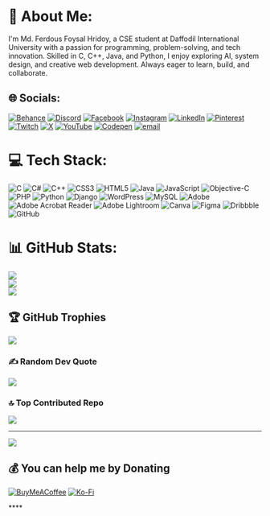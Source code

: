 # 💫 About Me:
I'm Md. Ferdous Foysal Hridoy, a CSE student at Daffodil International University with a passion for programming, problem-solving, and tech innovation. Skilled in C, C++, Java, and Python, I enjoy exploring AI, system design, and creative web development. Always eager to learn, build, and collaborate.


## 🌐 Socials:
[![Behance](https://img.shields.io/badge/Behance-1769ff?logo=behance&logoColor=white)](https://behance.net/mdferhridoy1) [![Discord](https://img.shields.io/badge/Discord-%237289DA.svg?logo=discord&logoColor=white)](https://discord.gg/https://discord.gg/8f4ECkDp) [![Facebook](https://img.shields.io/badge/Facebook-%231877F2.svg?logo=Facebook&logoColor=white)](https://facebook.com/ffoysalhridoy) [![Instagram](https://img.shields.io/badge/Instagram-%23E4405F.svg?logo=Instagram&logoColor=white)](https://instagram.com/ferdous_foysal_hridoy) [![LinkedIn](https://img.shields.io/badge/LinkedIn-%230077B5.svg?logo=linkedin&logoColor=white)](https://linkedin.com/in/md-ferdous-foysal-hridoy-43758a319/) [![Pinterest](https://img.shields.io/badge/Pinterest-%23E60023.svg?logo=Pinterest&logoColor=white)](https://pinterest.com/ferdousfoysalhridoy2020) [![Twitch](https://img.shields.io/badge/Twitch-%239146FF.svg?logo=Twitch&logoColor=white)](https://twitch.tv/foysalhridoy) [![X](https://img.shields.io/badge/X-black.svg?logo=X&logoColor=white)](https://x.com/foysal_hridoy) [![YouTube](https://img.shields.io/badge/YouTube-%23FF0000.svg?logo=YouTube&logoColor=white)](https://youtube.com/@foysal_hridoy) [![Codepen](https://img.shields.io/badge/Codepen-000000?logo=codepen&logoColor=white)](https://codepen.io/mr_hridoy) [![email](https://img.shields.io/badge/Email-D14836?logo=gmail&logoColor=white)](mailto:ffoysalhridoy@gmail.com) 

# 💻 Tech Stack:
![C](https://img.shields.io/badge/c-%2300599C.svg?style=flat&logo=c&logoColor=white) ![C#](https://img.shields.io/badge/c%23-%23239120.svg?style=flat&logo=csharp&logoColor=white) ![C++](https://img.shields.io/badge/c++-%2300599C.svg?style=flat&logo=c%2B%2B&logoColor=white) ![CSS3](https://img.shields.io/badge/css3-%231572B6.svg?style=flat&logo=css3&logoColor=white) ![HTML5](https://img.shields.io/badge/html5-%23E34F26.svg?style=flat&logo=html5&logoColor=white) ![Java](https://img.shields.io/badge/java-%23ED8B00.svg?style=flat&logo=openjdk&logoColor=white) ![JavaScript](https://img.shields.io/badge/javascript-%23323330.svg?style=flat&logo=javascript&logoColor=%23F7DF1E) ![Objective-C](https://img.shields.io/badge/OBJECTIVE--C-%233A95E3.svg?style=flat&logo=apple&logoColor=white) ![PHP](https://img.shields.io/badge/php-%23777BB4.svg?style=flat&logo=php&logoColor=white) ![Python](https://img.shields.io/badge/python-3670A0?style=flat&logo=python&logoColor=ffdd54) ![Django](https://img.shields.io/badge/django-%23092E20.svg?style=flat&logo=django&logoColor=white) ![WordPress](https://img.shields.io/badge/WordPress-%23117AC9.svg?style=flat&logo=WordPress&logoColor=white) ![MySQL](https://img.shields.io/badge/mysql-4479A1.svg?style=flat&logo=mysql&logoColor=white) ![Adobe](https://img.shields.io/badge/adobe-%23FF0000.svg?style=flat&logo=adobe&logoColor=white) ![Adobe Acrobat Reader](https://img.shields.io/badge/Adobe%20Acrobat%20Reader-EC1C24.svg?style=flat&logo=Adobe%20Acrobat%20Reader&logoColor=white) ![Adobe Lightroom](https://img.shields.io/badge/Adobe%20Lightroom-31A8FF.svg?style=flat&logo=Adobe%20Lightroom&logoColor=white) ![Canva](https://img.shields.io/badge/Canva-%2300C4CC.svg?style=flat&logo=Canva&logoColor=white) ![Figma](https://img.shields.io/badge/figma-%23F24E1E.svg?style=flat&logo=figma&logoColor=white) ![Dribbble](https://img.shields.io/badge/Dribbble-EA4C89?style=flat&logo=dribbble&logoColor=white) ![GitHub](https://img.shields.io/badge/github-%23121011.svg?style=flat&logo=github&logoColor=white)
# 📊 GitHub Stats:
![](https://github-readme-stats.vercel.app/api?username=foysalhridoy&theme=rose&hide_border=false&include_all_commits=true&count_private=true)<br/>
![](https://nirzak-streak-stats.vercel.app/?user=foysalhridoy&theme=rose&hide_border=false)<br/>
![](https://github-readme-stats.vercel.app/api/top-langs/?username=foysalhridoy&theme=rose&hide_border=false&include_all_commits=true&count_private=true&layout=compact)

## 🏆 GitHub Trophies
![](https://github-profile-trophy.vercel.app/?username=foysalhridoy&theme=rose_pine&no-frame=false&no-bg=false&margin-w=4)

### ✍️ Random Dev Quote
![](https://quotes-github-readme.vercel.app/api?type=horizontal&theme=merko)

### 🔝 Top Contributed Repo
![](https://github-contributor-stats.vercel.app/api?username=foysalhridoy&limit=5&theme=rose&combine_all_yearly_contributions=true)

---
[![](https://visitcount.itsvg.in/api?id=foysalhridoy&icon=2&color=0)](https://visitcount.itsvg.in)

  ## 💰 You can help me by Donating
  [![BuyMeACoffee](https://img.shields.io/badge/Buy%20Me%20a%20Coffee-ffdd00?style=for-the-badge&logo=buy-me-a-coffee&logoColor=black)](https://buymeacoffee.com/foysal_hridoy) [![Ko-Fi](https://img.shields.io/badge/Ko--fi-F16061?style=for-the-badge&logo=ko-fi&logoColor=white)](https://ko-fi.com/foysal_hridoy) 

  
<!-- Proudly created with GPRM ( https://gprm.itsvg.in ) -->****
